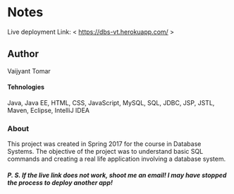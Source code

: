 # Notes
Live deployment Link: < https://dbs-vt.herokuapp.com/ >

## Author
Vaijyant Tomar

#### Tehnologies
Java, Java EE, HTML, CSS, JavaScript, MySQL, SQL, JDBC, JSP, JSTL, Maven, Eclipse, IntelliJ IDEA

### About
This project was created in Spring 2017 for the course in Database Systems. The objective of the project was to
understand basic SQL commands and creating a real life application involving a database system.

##### P. S. If the live link does not work, shoot me an email! I may have stopped the process to deploy another app!
